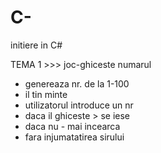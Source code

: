 # C-
initiere in C#

TEMA 1 >>> joc-ghiceste numarul
- genereaza nr. de la 1-100
- il tin minte
- utilizatorul introduce un nr
- daca il ghiceste > se iese
- daca nu - mai incearca
- fara injumatatirea sirului
